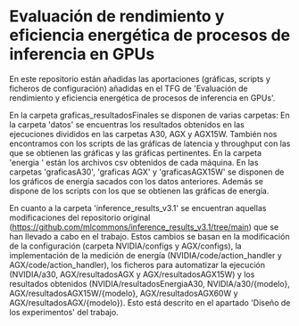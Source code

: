 # Evaluación de rendimiento y eficiencia energética de procesos de inferencia en GPUs

En este repositorio están añadidas las aportaciones (gráficas, scripts y ficheros de configuración) añadidas en el TFG de 'Evaluación de rendimiento y eficiencia energética de procesos de inferencia en GPUs'.


En la carpeta graficas_resultadosFinales se disponen de varias carpetas:
En la carpeta 'datos' se encuentras los resultados obtenidos en las ejecuciones divididos en las carpetas A30, AGX y AGX15W. También nos encontramos con los scripts de las gráficas de latencia y throughput con las que se obtienen las gráficas y las gráficas pertinentes.
En la carpeta 'energia ' están los archivos csv obtenidos de cada máquina.
En las carpetas 'graficasA30', 'graficas AGX' y 'graficasAGX15W' se disponen de los gráficos de energía sacados con los datos anteriores.
Además se dispone de los scripts con los que se obtienen las gráficas de energía.

En cuanto a la carpeta 'inference_results_v3.1' se encuentran aquellas modificaciones del repositorio original (https://github.com/mlcommons/inference_results_v3.1/tree/main) que se han llevado a cabo en el trabajo.
Estos cambios se basan en la modificación de la configuración (carpeta NVIDIA/configs y AGX/configs), la implementación de la medición de energía (NVIDIA/code/action_handler y AGX/code/action_handler), los ficheros para automatizar la ejecución (NVIDIA/a30, AGX/resultadosAGX y AGX/resultadosAGX15W) y los resultados obtenidos (NVIDIA/resultadosEnergiaA30, NVIDIA/a30/{modelo}, AGX/resultadosAGX15W/{modelo}, AGX/resultadosAGX60W y AGX/resultadosAGX/{modelo}). Esto está descrito en el apartado 'Diseño de los experimentos' del trabajo.
